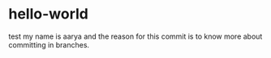 # hello-world
test
my name is aarya and the reason for this commit is to know more about committing in branches.
